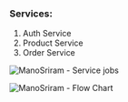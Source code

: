 ### Services:
  1. Auth Service
  2. Product Service
  3. Order Service
  
![ManoSriram - Service jobs](https://ik.imagekit.io/09vbfltqtgx/COM_MICRO-Page-2_qT8AiOXYJ.png)


![ManoSriram - Flow Chart](https://ik.imagekit.io/09vbfltqtgx/COM_MICRO-Page-1_zQq3E_sKrD.png)
